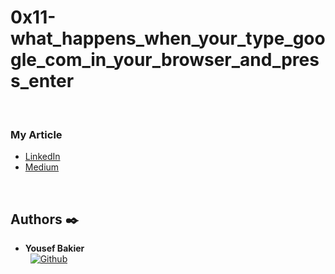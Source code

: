 # 0x11-what_happens_when_your_type_google_com_in_your_browser_and_press_enter

<br />

### My Article
- [LinkedIn](link)
- [Medium](link)
<br />

## Authors :black_nib:

* __Yousef Bakier__ &nbsp;&nbsp;&nbsp;&nbsp;&nbsp;&nbsp; <br />
 &nbsp;&nbsp;[<img height="" src="https://img.shields.io/static/v1?label=&message=GitHub&color=181717&logo=GitHub&logoColor=f2f2f2&labelColor=2F333A" alt="Github">](https://github.com/Y-Baker)

